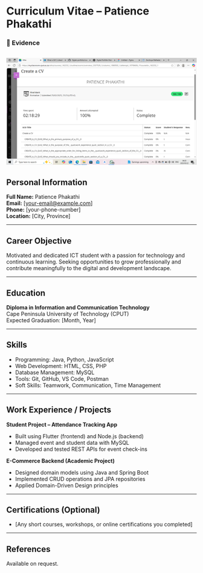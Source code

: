 # Curriculum Vitae – Patience Phakathi
### 📌 Evidence
![create-cv](./assets/cac.png)
---

## Personal Information

**Full Name:** Patience Phakathi  
**Email:** [your-email@example.com]  
**Phone:** [your-phone-number]  
**Location:** [City, Province]  

---

## Career Objective

Motivated and dedicated ICT student with a passion for technology and continuous learning. Seeking opportunities to grow professionally and contribute meaningfully to the digital and development landscape.

---

## Education

**Diploma in Information and Communication Technology**  
Cape Peninsula University of Technology (CPUT)  
Expected Graduation: [Month, Year]

---

## Skills

- Programming: Java, Python, JavaScript
- Web Development: HTML, CSS, PHP
- Database Management: MySQL
- Tools: Git, GitHub, VS Code, Postman
- Soft Skills: Teamwork, Communication, Time Management

---

## Work Experience / Projects

**Student Project – Attendance Tracking App**  
- Built using Flutter (frontend) and Node.js (backend)
- Managed event and student data with MySQL
- Developed and tested REST APIs for event check-ins

**E-Commerce Backend (Academic Project)**  
- Designed domain models using Java and Spring Boot
- Implemented CRUD operations and JPA repositories
- Applied Domain-Driven Design principles

---

## Certifications (Optional)

- [Any short courses, workshops, or online certifications you completed]

---

## References

Available on request.
